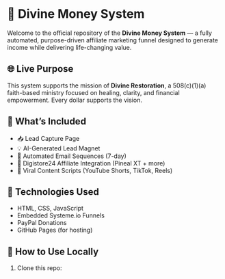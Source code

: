 # 🌟 Divine Money System

Welcome to the official repository of the **Divine Money System** — a fully automated, purpose-driven affiliate marketing funnel designed to generate income while delivering life-changing value.

## 🌐 Live Purpose
This system supports the mission of **Divine Restoration**, a 508(c)(1)(a) faith-based ministry focused on healing, clarity, and financial empowerment. Every dollar supports the vision.

## 🚀 What’s Included
- 📥 Lead Capture Page
- 💡 AI-Generated Lead Magnet
- 💌 Automated Email Sequences (7-day)
- 🔗 Digistore24 Affiliate Integration (Pineal XT + more)
- 🎯 Viral Content Scripts (YouTube Shorts, TikTok, Reels)

## 🔧 Technologies Used
- HTML, CSS, JavaScript
- Embedded Systeme.io Funnels
- PayPal Donations
- GitHub Pages (for hosting)

## 🔄 How to Use Locally
1. Clone this repo:

